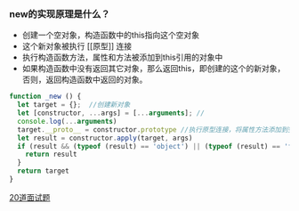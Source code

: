 
### new的实现原理是什么？

- 创建一个空对象，构造函数中的this指向这个空对象
- 这个新对象被执行 [[原型]] 连接
- 执行构造函数方法，属性和方法被添加到this引用的对象中
- 如果构造函数中没有返回其它对象，那么返回this，即创建的这个的新对象，否则，返回构造函数中返回的对象。
```js
function _new () {
  let target = {};  //创建新对象
  let [constructor, ...args] = [...arguments]; //
  console.log(...arguments)
  target.__proto__ = constructor.prototype //执行原型连接，将属性方法添加到空对象上
  let result = constructor.apply(target, args)
  if (result && (typeof (result) == 'object') || (typeof (result) == 'function')) {
    return result
  }
  return target
}
```

[20道面试题](https://juejin.im/post/5d124a12f265da1b9163a28d)